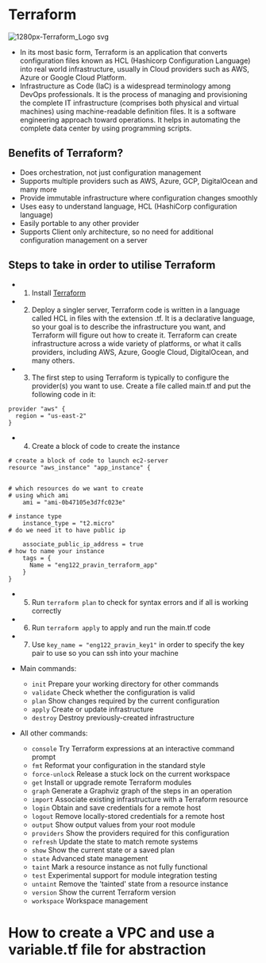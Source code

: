 # Terraform
![1280px-Terraform_Logo svg](https://user-images.githubusercontent.com/110179866/189091692-2dab3e1c-7b81-4c30-a970-f54c9a758110.png)


- In its most basic form, Terraform is an application that converts configuration files known as HCL (Hashicorp Configuration Language) into real world infrastructure, usually in Cloud providers such as AWS, Azure or Google Cloud Platform.
- Infrastructure as Code (IaC) is a widespread terminology among DevOps professionals. It is the process of managing and provisioning the complete IT infrastructure (comprises both physical and virtual machines) using machine-readable definition files. It is a software engineering approach toward operations. It helps in automating the complete data center by using programming scripts.

## Benefits of Terraform?


- Does orchestration, not just configuration management
- Supports multiple providers such as AWS, Azure, GCP, DigitalOcean and many more
- Provide immutable infrastructure where configuration changes smoothly
- Uses easy to understand language, HCL (HashiCorp configuration language)
- Easily portable to any other provider
- Supports Client only architecture, so no need for additional configuration management on a server



## Steps to take in order to utilise Terraform

- 1. Install [Terraform](https://www.terraform.io/downloads)
- 2. Deploy a singler server, Terraform code is written in a language called HCL in files with the extension .tf. It is a declarative language, so your goal is to describe the infrastructure you want, and Terraform will figure out how to create it. Terraform can create infrastructure across a wide variety of platforms, or what it calls providers, including AWS, Azure, Google Cloud, DigitalOcean, and many others.
- 3. The first step to using Terraform is typically to configure the provider(s) you want to use. Create a file called main.tf and put the following code in it:

```
provider "aws" {
  region = "us-east-2"
}
```
- 4. Create a block of code to create the instance
```
# create a block of code to launch ec2-server
resource "aws_instance" "app_instance" {
  

# which resources do we want to create 
# using which ami
    ami = "ami-0b47105e3d7fc023e"

# instance type
    instance_type = "t2.micro"
# do we need it to have public ip

    associate_public_ip_address = true
# how to name your instance 
    tags = {
      Name = "eng122_pravin_terraform_app"
    }
}
```
- 5. Run `terraform plan` to check for syntax errors and if all is working correctly
- 6. Run `terraform apply` to apply and run the main.tf code
- 7. Use `key_name = "eng122_pravin_key1"` in order to specify the key pair to use so you can ssh into your machine

- Main commands:
  - `init`          Prepare your working directory for other commands 
  - `validate`      Check whether the configuration is valid
  - `plan`          Show changes required by the current configuration
  - `apply`         Create or update infrastructure
  - `destroy`       Destroy previously-created infrastructure

- All other commands:
  - `console`       Try Terraform expressions at an interactive command prompt
  - `fmt`           Reformat your configuration in the standard style
  - `force-unlock`  Release a stuck lock on the current workspace
  - `get`           Install or upgrade remote Terraform modules
  - `graph`         Generate a Graphviz graph of the steps in an operation
  - `import`        Associate existing infrastructure with a Terraform resource
  - `login`         Obtain and save credentials for a remote host
  - `logout`        Remove locally-stored credentials for a remote host
  - `output`        Show output values from your root module
  - `providers`     Show the providers required for this configuration
  - `refresh`       Update the state to match remote systems
  - `show`          Show the current state or a saved plan
  - `state`         Advanced state management
  - `taint`         Mark a resource instance as not fully functional
  - `test`          Experimental support for module integration testing
  - `untaint`       Remove the 'tainted' state from a resource instance
  - `version`       Show the current Terraform version
  - `workspace`     Workspace management


# How to create a VPC and use a variable.tf file for abstraction 

